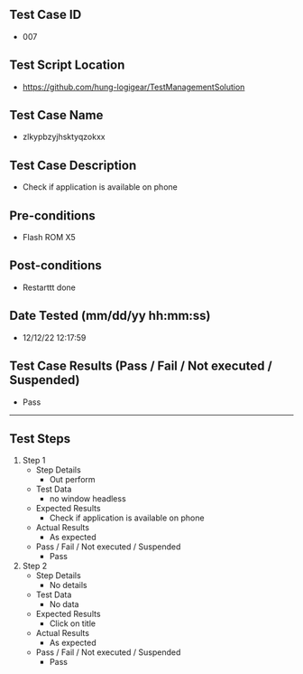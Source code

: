 ## Test Case ID
* 007
## Test Script Location
* https://github.com/hung-logigear/TestManagementSolution
## Test Case Name
* zlkypbzyjhsktyqzokxx
## Test Case Description
* Check if application is available on phone
## Pre-conditions
* Flash ROM X5
## Post-conditions
* Restarttt done
## Date Tested (mm/dd/yy hh:mm:ss)
* 12/12/22 12:17:59
## Test Case Results (Pass / Fail / Not executed / Suspended)
* Pass
---
## Test Steps
1. Step 1
	* Step Details
		* Out perform
	* Test Data
		* no window headless
	* Expected Results
		* Check if application is available on phone
	* Actual Results
		* As expected
	* Pass / Fail / Not executed / Suspended
		* Pass
2. Step 2
	* Step Details
		* No details
	* Test Data
		* No data
	* Expected Results
		* Click on title
	* Actual Results
		* As expected
	* Pass / Fail / Not executed / Suspended
		* Pass
